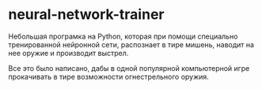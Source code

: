 # neural-network-trainer

Небольшая програмка на Python, которая при помощи специально тренированной нейронной сети, распознает в тире мишень, наводит на нее оружие и производит выстрел.

Все это было написано, дабы в одной популярной компьютерной игре прокачивать в тире возможности огнестрельного оружия.
